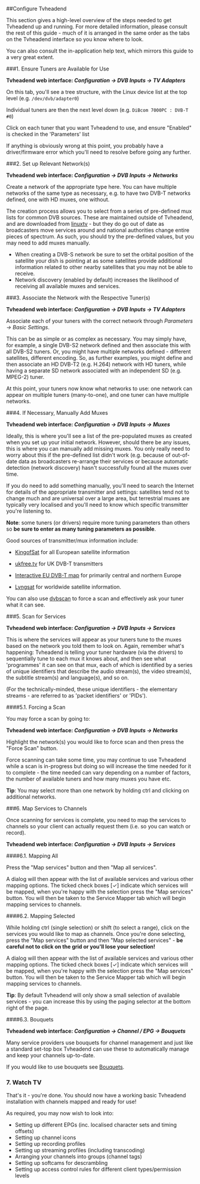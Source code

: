 ##Configure Tvheadend

This section gives a high-level overview of the steps needed to get Tvheadend
up and running. For more detailed information, please consult the rest of
this guide - much of it is arranged in the same order as the tabs on the
Tvheadend interface so you know where to look.

You can also consult the in-application help text, which mirrors this guide
to a very great extent.

###1. Ensure Tuners are Available for Use

**Tvheadend web interface: _Configuration -> DVB Inputs -> TV Adapters_**

On this tab, you'll see a tree structure, with the Linux device list at the
top level (e.g. `/dev/dvb/adapter0`)

Individual tuners are then the next level down (e.g. `DiBcom 7000PC : DVB-T #0`)

Click on each tuner that you want Tvheadend to use, and ensure "Enabled"
is checked in the 'Parameters' list

If anything is obviously wrong at this point, you probably have a
driver/firmware error which you'll need to resolve before going any further.

###2. Set up Relevant Network(s)

**Tvheadend web interface: _Configuration -> DVB Inputs -> Networks_**

Create a network of the appropriate type here. You can have multiple networks
of the same type as necessary, e.g. to have two DVB-T networks defined,
one with HD muxes, one without.

The creation process allows you to select from a series of pre-defined mux
lists for common DVB sources. These are maintained outside of Tvheadend, and
are downloaded from [linuxtv](http://git.linuxtv.org/cgit.cgi/dtv-scan-tables.git/) -
but they do go out of date as broadcasters move services around and national
authorities change entire pieces of spectrum. As such, you should try the
pre-defined values, but you may need to add muxes manually.

* When creating a DVB-S network be sure to set the orbital 
position of the satellite your dish is pointing at as some satellites 
provide additional information related to other nearby satellites that 
you may not be able to receive.
* Network discovery (enabled by default) increases the likelihood of 
receiving all available muxes and services.

###3. Associate the Network with the Respective Tuner(s)

**Tvheadend web interface: _Configuration -> DVB Inputs -> TV Adapters_**

Associate each of your tuners with the correct network through _Parameters -> Basic Settings_. 

This can be as simple or as complex as necessary. You may simply have, for
example, a single DVB-S2 network defined and then associate this with all
DVB-S2 tuners. Or, you might have multiple networks defined - different
satellites, different encoding. So, as further examples, you might define
and then associate an HD DVB-T2 (e.g. H.264) network with HD tuners, while
having a separate SD network associated with an independent SD (e.g. MPEG-2)
tuner. 

At this point, your tuners now know what networks to use: one network can
appear on multiple tuners (many-to-one), and one tuner can have multiple
networks.

###4. If Necessary, Manually Add Muxes

**Tvheadend web interface: _Configuration -> DVB Inputs -> Muxes_**

Ideally, this is where you'll see a list of the pre-populated muxes as created
when you set up your initial network. However, should there be any issues,
this is where you can manually add missing muxes. You only really need to
worry about this if the pre-defined list didn't work (e.g. because of
out-of-date data as broadcasters re-arrange their services or because automatic
detection (network discovery) hasn't successfully found all the muxes over time. 

If you do need to add something manually, you'll need to search the Internet
for details of the appropriate transmitter and settings: satellites tend not
to change much and are universal over a large area, but terrestrial muxes
are typically very localised and you'll need to know which specific transmitter
you're listening to. 

**Note**: some tuners (or drivers) require more tuning parameters than others so 
**be sure to enter as many tuning parameters as possible**.

Good sources of transmitter/mux information include:

* [KingofSat](http://en.kingofsat.net) for all European satellite information

* [ukfree.tv](http://www.ukfree.tv/maps/freeview) for UK DVB-T transmitters

* [Interactive EU DVB-T map](http://www.dvbtmap.eu/mapmux.html) for primarily
central and northern Europe

* [Lyngsat](http://www.lyngsat.com/) for worldwide satellite information.

You can also use [dvbscan](http://www.linuxtv.org/wiki/index.php/Dvbscan) to
force a scan and effectively ask your tuner what it can see.

###5. Scan for Services

**Tvheadend web interface: _Configuration -> DVB Inputs -> Services_**

This is where the services will appear as your tuners tune to the muxes based
on the network you told them to look on. Again, remember what's happening: 
Tvheadend is telling your tuner hardware (via the drivers) to sequentially
tune to each mux it knows about, and then see what 'programmes' it can see
on that mux, each of which is identified by a series of unique identifiers
that describe the audio stream(s), the video stream(s), the subtitle stream(s)
and language(s), and so on.

(For the technically-minded, these unique identifiers - the elementary streams - are referred to as 'packet identifiers' or 'PIDs').

####5.1. Forcing a Scan

  You may force a scan by going to:

  **Tvheadend web interface: _Configuration -> DVB Inputs -> Networks_**

  Highlight the network(s) you would like to force scan and then press 
  the "Force Scan" button. 
  
  Force scanning can take some time, you may continue to
  use Tvheadend while a scan is in-progress but doing so will increase 
  the time needed for it to complete - the time needed can vary depending 
  on a number of factors, the number of available tuners and how many muxes 
  you have etc.
  
  **Tip**: You may select more than one network by holding ctrl and 
  clicking on additional networks. 

###6. Map Services to Channels

Once scanning for services is complete, you need to map the services to 
channels so your client can actually request them (i.e. so you can watch
or record).

**Tvheadend web interface: _Configuration -> DVB Inputs -> Services_**

####6.1. Mapping All

  Press the "Map services" button and then "Map all services". 
  
  A dialog will then appear with the list of available services and various 
  other mapping options. The ticked check boxes [✓] indicate which 
  services will be mapped, when you're happy with the selection press 
  the "Map services" button. You will then be taken to the Service 
  Mapper tab which will begin mapping services to channels. 
  
####6.2. Mapping Selected

  While holding ctrl (single selection) or shift (to select a range), 
  click on the services you would like to map as channels. Once you're 
  done selecting, press the "Map services" button and then 
  "Map selected services" - **be careful not to click on the grid or 
  you'll lose your selection!**
    
  A dialog will then appear with the list of available services and 
  various other mapping options. The ticked check boxes [✓] indicate 
  which services will be mapped, when you're happy with the selection 
  press the "Map services" button. You will then be taken to the 
  Service Mapper tab which will begin mapping services to channels. 

  **Tip**: By default Tvheadend will only show a small selection of 
  available services - you can increase this by using the paging 
  selector at the bottom right of the page.

####6.3. Bouquets

  **Tvheadend web interface: _Configuration -> Channel / EPG -> Bouquets_**

  Many service providers use bouquets for channel management and just 
  like a standard set-top box Tvheadend can use these to automatically 
  manage and keep your channels up-to-date.
  
  If you would like to use bouquets see [Bouquets](class/bouquet).

### 7. Watch TV

That's it - you're done. You should now have a working basic Tvheadend
installation with channels mapped and ready for use!

As required, you may now wish to look into:

* Setting up different EPGs (inc. localised character sets and timing offsets)
* Setting up channel icons
* Setting up recording profiles
* Setting up streaming profiles (including transcoding)
* Arranging your channels into groups (channel tags)
* Setting up softcams for descrambling
* Setting up access control rules for different client types/permission levels

